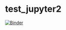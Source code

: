 # test_jupyter2
[![Binder](https://mybinder.org/badge_logo.svg)](https://mybinder.org/v2/gh/mzwierzak/test_jupyter2/HEAD?labpath=pw_packet.ipynb)

